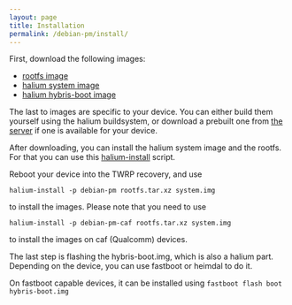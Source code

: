 ```yaml
---
layout: page
title: Installation
permalink: /debian-pm/install/
---
```

First, download the following images:
 * [rootfs image](https://archive.kaidan.im/debian-pm/images/)
 * [halium system image](https://archive.kaidan.im/halium/)
 * [halium hybris-boot image](https://archive.kaidan.im/halium/)

The last to images are specific to your device.
You can either build them yourself using the halium buildsystem,
or download a prebuilt one from [the server](https://archive.kaidan.im/halium/) if one is available for your device.

After downloading, you can install the halium system image and the rootfs.
For that you can use this [halium-install](https://github.com/JBBgameich/halium-install/releases) script.

Reboot your device into the TWRP recovery, and use

```halium-install -p debian-pm rootfs.tar.xz system.img```

 to install the images.
Please note that you need to use 

```halium-install -p debian-pm-caf rootfs.tar.xz system.img```

to install the images on caf (Qualcomm) devices.

The last step is flashing the hybris-boot.img, which is also a halium part.
Depending on the device, you can use fastboot or heimdal to do it.

On fastboot capable devices, it can be installed using
`fastboot flash boot hybris-boot.img`
